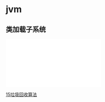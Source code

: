 # jvm


## 类加载子系统
![类加载子系统](./CLASS_LOAD_SUBSYSTEM.MD)







[15垃圾回收算法](./GARBAGE_COLLECTION_ALGORITHM.MD)

